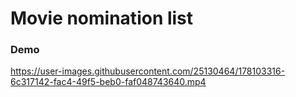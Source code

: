 # Movie nomination list


### Demo

https://user-images.githubusercontent.com/25130464/178103316-6c317142-fac4-49f5-beb0-faf048743640.mp4


